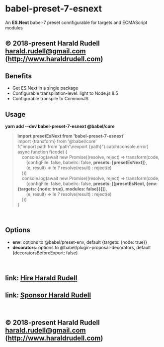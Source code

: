 <h1>babel-preset-7-esnext</h1>

An **ES.Next** babel-7 preset connfigurable for targets and ECMAScript modules

## © 2018-present Harald Rudell <harald.rudell@gmail.com> (http://www.haraldrudell.com)

<h2>Benefits</h2>
<ul>
  <li>Get ES.Next in a single package</li>
  <li>Configurable transpilation-level: light to Node.js 8.5</li>
  <li>Configurable transpile to CommonJS</li>
</ul>

<h2>Usage</h2>

**yarn add --dev babel-preset-7-esnext @babel/core**
<blockquote><strong>import presetEsNext from 'babel-preset-7-esnext'</strong><br />
import {transform} from '@babel/core'<br />
f("import path from 'path'\nexport {path}").catch(console.error)<br />
async function f(code) {<br />
&emsp;console.log(await new Promise((resolve, reject) => transform(code,<br />
&emsp;&emsp;{configFile: false, babelrc: false, <strong>presets: [presetEsNext]</strong>},<br />
&emsp;&emsp;(e, result) => !e ? resolve(result) : reject(e)<br />
&emsp;)))<br />
&emsp;console.log(await new Promise((resolve, reject) => transform(code,<br />
&emsp;&emsp;{configFile: false, babelrc: false, <strong>presets: [[presetEsNext, {env: {targets: {node: true}, modules: false}}]]</strong>},<br />
&emsp;&emsp;(e, result) => !e ? resolve(result) : reject(e)<br />
&emsp;)))<br />
}</blockquote>
<p>&emsp;</p>

<h2>Options</h2>
<ul>
  <li><strong>env</strong>: options to @babel/preset-env, default {targets: {node: true}}</li>
  <li><strong>decorators</strong>: options to @babel/plugin-proposal-decorators, default {decoratorsBeforeExport: false}</li>
</ul>

&emsp;

## link: [Hire Harald Rudell](https://hire.surge.sh/)

## link: [Sponsor Harald Rudell](https://www.gofundme.com/san-francisco-revenge-crime-victim/)

&emsp;

## © 2018-present Harald Rudell <harald.rudell@gmail.com> (http://www.haraldrudell.com)

